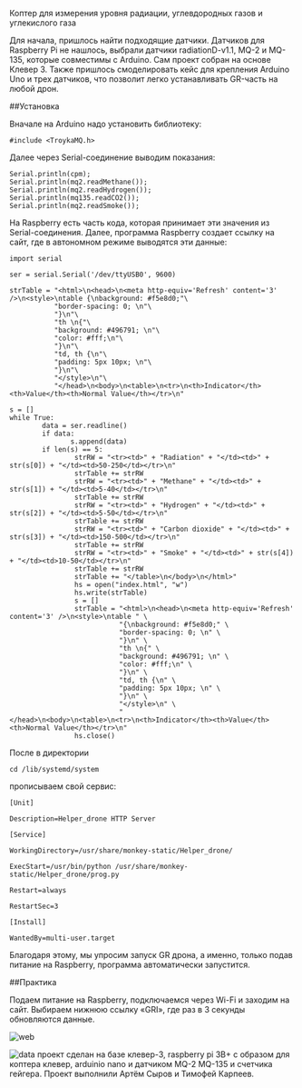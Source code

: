 Коптер для измерения уровня радиации, углевдородных газов и углекислого газа

Для начала, пришлось найти подходящие датчики. Датчиков для Raspberry Pi не нашлось, выбрали датчики radiationD-v1.1, MQ-2 и MQ-135, которые совместимы с Arduino. Сам проект собран на основе Клевер 3. Также пришлось смоделировать кейс для крепления Arduino Uno и трех датчиков, что позволит легко устанавливать GR-часть на любой дрон.

##Установка

Вначале на Arduino надо установить библиотеку:

    #include <TroykaMQ.h>

Далее через Serial-соединение выводим показания:

    Serial.println(cpm);
    Serial.println(mq2.readMethane());
    Serial.println(mq2.readHydrogen());
    Serial.println(mq135.readCO2());
    Serial.println(mq2.readSmoke());

На Raspberry есть часть кода, которая принимает эти значения из Serial-соединения. Далее, программа Raspberry создает ссылку на сайт, где в автономном режиме выводятся эти данные:

    import serial

    ser = serial.Serial('/dev/ttyUSB0', 9600)

    strTable = "<html>\n<head>\n<meta http-equiv='Refresh' content='3' />\n<style>\ntable {\nbackground: #f5e8d0;"\
               "border-spacing: 0; \n"\
               "}\n"\
               "th \n{"\
               "background: #496791; \n"\
               "color: #fff;\n"\
               "}\n"\
               "td, th {\n"\
               "padding: 5px 10px; \n"\
               "}\n"\
               "</style>\n"\
               "</head>\n<body>\n<table>\n<tr>\n<th>Indicator</th><th>Value</th><th>Normal Value</th></tr>\n"

    s = []
    while True:
            data = ser.readline()
            if data:
                   s.append(data)
            if len(s) == 5:
                    strRW = "<tr><td>" + "Radiation" + "</td><td>" + str(s[0]) + "</td><td>50-250</td></tr>\n"
                    strTable += strRW
                    strRW = "<tr><td>" + "Methane" + "</td><td>" + str(s[1]) + "</td><td>5-40</td></tr>\n"
                    strTable += strRW
                    strRW = "<tr><td>" + "Hydrogen" + "</td><td>" + str(s[2]) + "</td><td>5-50</td></tr>\n"
                    strTable += strRW
                    strRW = "<tr><td>" + "Carbon dioxide" + "</td><td>" + str(s[3]) + "</td><td>150-500</td></tr>\n"
                    strTable += strRW
                    strRW = "<tr><td>" + "Smoke" + "</td><td>" + str(s[4]) + "</td><td>10-50</td></tr>\n"
                    strTable += strRW
                    strTable += "</table>\n</body>\n</html>"
                    hs = open("index.html", "w")
                    hs.write(strTable)
                    s = []
                    strTable = "<html>\n<head>\n<meta http-equiv='Refresh' content='3' />\n<style>\ntable " \
                               "{\nbackground: #f5e8d0;" \
                               "border-spacing: 0; \n" \
                               "}\n" \
                               "th \n{" \
                               "background: #496791; \n" \
                               "color: #fff;\n" \
                               "}\n" \
                               "td, th {\n" \
                               "padding: 5px 10px; \n" \
                               "}\n" \
                               "</style>\n" \
                               "</head>\n<body>\n<table>\n<tr>\n<th>Indicator</th><th>Value</th><th>Normal Value</th></tr>\n"
                    hs.close()

После в директории

    cd /lib/systemd/system

прописываем свой сервис:

    [Unit]

    Description=Helper_drone HTTP Server

    [Service]

    WorkingDirectory=/usr/share/monkey-static/Helper_drone/

    ExecStart=/usr/bin/python /usr/share/monkey-static/Helper_drone/prog.py

    Restart=always

    RestartSec=3

    [Install]

    WantedBy=multi-user.target

Благодаря этому, мы упросим запуск GR дрона, а именно, только подав питание на Raspberry, программа автоматически запустится.

##Практика

Подаем питание на Raspberry, подключаемся через Wi-Fi и заходим на сайт. Выбираем нижнюю ссылку «GRI», где раз в 3 секунды обновляются данные.

![web](../Helper_drone/blob/master/a2.png)

![data](../Helper_drone/blob/master/a1.png)
проект сделан на базе клевер-3, raspberry pi 3B+ с образом для коптера клевер, arduinio nano и датчиком MQ-2 MQ-135 и счетчика гейгера.
Проект выполнили Артём Сыров и Тимофей Карпеев.
